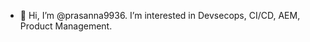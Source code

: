 - 👋 Hi, I’m @prasanna9936. I’m interested in Devsecops, CI/CD, AEM, Product Management.

<!---
prasanna9936/prasanna9936 is a ✨ special ✨ repository because its `README.md` (this file) appears on your GitHub profile.
You can click the Preview link to take a look at your changes.
--->

